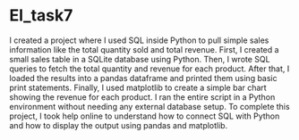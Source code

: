 # El_task7
I created a project where I used SQL inside Python to pull simple sales information like the total quantity sold and total revenue. First, I created a small sales table in a SQLite database using Python. Then, I wrote SQL queries to fetch the total quantity and revenue for each product. After that, I loaded the results into a pandas dataframe and printed them using basic print statements. Finally, I used matplotlib to create a simple bar chart showing the revenue for each product. I ran the entire script in a Python environment without needing any external database setup. To complete this project, I took help online to understand how to connect SQL with Python and how to display the output using pandas and matplotlib.

